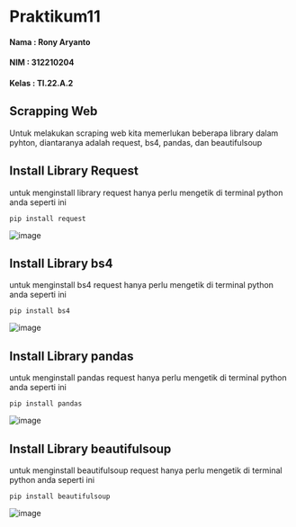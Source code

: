 # Praktikum11
#### Nama : Rony Aryanto
#### NIM : 312210204
#### Kelas : TI.22.A.2
## Scrapping Web
Untuk melakukan scraping web kita memerlukan beberapa library dalam pyhton, diantaranya adalah request, bs4, pandas, dan beautifulsoup
## Install Library Request
untuk menginstall library request hanya perlu mengetik di terminal python anda seperti ini
```
pip install request
```
![image](https://user-images.githubusercontent.com/117130461/212998149-7d527b2b-d55a-4241-81c1-504a88394b31.png)
## Install Library bs4
untuk menginstall bs4 request hanya perlu mengetik di terminal python anda seperti ini
```
pip install bs4
```
![image](https://user-images.githubusercontent.com/117130461/212998242-44f593f6-9879-4e2b-9ef7-12f832cd2af6.png)
## Install Library pandas
untuk menginstall pandas request hanya perlu mengetik di terminal python anda seperti ini
```
pip install pandas
```
![image](https://user-images.githubusercontent.com/117130461/212998310-27c58a26-560d-4863-9027-6dd6ac190481.png)
## Install Library beautifulsoup
untuk menginstall beautifulsoup request hanya perlu mengetik di terminal python anda seperti ini
```
pip install beautifulsoup
```
![image](https://user-images.githubusercontent.com/117130461/212998401-2c6ace51-31e6-4823-a9b6-ee388aee2010.png)

